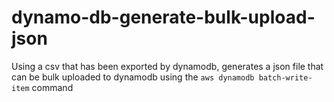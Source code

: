 # dynamo-db-generate-bulk-upload-json
Using a csv that has been exported by dynamodb, generates a json file that can be bulk uploaded to dynamodb using the `aws dynamodb batch-write-item` command
